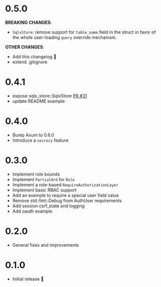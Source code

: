 # 0.5.0
**BREAKING CHANGES**: 
- `SqlxStore`: remove support for `table_name` field in the struct in favor of the whole user-loading `query` override mechanism.

**OTHER CHANGES**:
- Add this changelog :tada:
- extend .gitignore

# 0.4.1
- expose sqlx_store::SqlxStore [PR #31](https://github.com/maxcountryman/axum-login/pull/31)
- update README example
# 0.4.0
- Bump Axum to 0.6.0
- Introduce a `secrecy` feature
# 0.3.0
- Implement role bounds
- Implement `PartialOrd` for `Role`
- Implement a role-based `RequireAuthorizationLayer`
- Implement basic RBAC support
- Add an example to require a special user field value
- Remove std::fmt::Debug from AuthUser requirements
- Add session csrf_state and logging
- Add oauth example
# 0.2.0
- General fixes and improvements
# 0.1.0
- Initial release :tada: